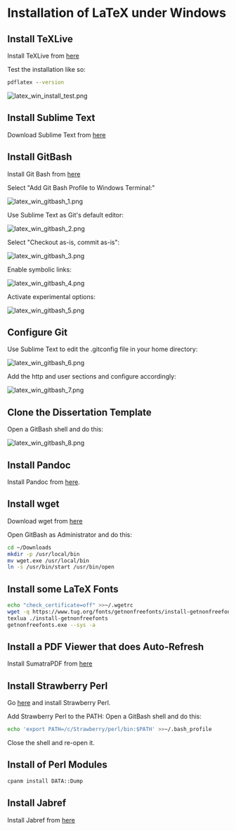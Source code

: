# Installation of LaTeX under Windows

## Install TeXLive

Install TeXLive from [here](https://tug.org/texlive/acquire-netinstall.html)

Test the installation like so:

```cmd
pdflatex --version
```

![latex_win_install_test.png](Attachments/latex_win_install_test.png)


## Install Sublime Text

Download Sublime Text from [here](https://www.sublimetext.com/)


## Install GitBash

Install Git Bash from [here](https://gitforwindows.org/)

Select "Add Git Bash Profile to Windows Terminal:"

![latex_win_gitbash_1.png](Attachments/latex_win_gitbash_1.png)


Use Sublime Text as Git's default editor:

![latex_win_gitbash_2.png](Attachments/latex_win_gitbash_2.png)


Select "Checkout as-is, commit as-is":

![latex_win_gitbash_3.png](Attachments/latex_win_gitbash_3.png)


Enable symbolic links:

![latex_win_gitbash_4.png](Attachments/latex_win_gitbash_4.png)


Activate experimental options:

![latex_win_gitbash_5.png](Attachments/latex_win_gitbash_5.png)


## Configure Git

Use Sublime Text to edit the .gitconfig file in your home directory:

![latex_win_gitbash_6.png](Attachments/latex_win_gitbash_6.png)


Add the http and user sections and configure accordingly:

![latex_win_gitbash_7.png](Attachments/latex_win_gitbash_7.png)



## Clone the Dissertation Template

Open a GitBash shell and do this:

![latex_win_gitbash_8.png](Attachments/latex_win_gitbash_8.png)



## Install Pandoc

Install Pandoc from [here](https://pandoc.org/installing.html).


## Install wget

Download wget from [here](https://eternallybored.org/misc/wget/)

Open GitBash as Administrator and do this:

```bash
cd ~/Downloads
mkdir -p /usr/local/bin
mv wget.exe /usr/local/bin
ln -s /usr/bin/start /usr/bin/open
```

## Install some LaTeX Fonts

```bash
echo "check_certificate=off" >>~/.wgetrc
wget -q https://www.tug.org/fonts/getnonfreefonts/install-getnonfreefonts
texlua ./install-getnonfreefonts
getnonfreefonts.exe --sys -a
```


## Install a PDF Viewer that does Auto-Refresh

Install SumatraPDF from [here](https://www.sumatrapdfreader.org/download-free-pdf-viewer)



## Install Strawberry Perl

Go [here](https://strawberryperl.com/download/5.32.1.1/strawberry-perl-5.32.1.1-64bit.msi) and install Strawberry Perl.

Add Strawberry Perl to the PATH: Open a GitBash shell and do this:

```bash
echo 'export PATH=/c/Strawberry/perl/bin:$PATH' >>~/.bash_profile
```

Close the shell and re-open it.

## Install of Perl Modules

```bash
cpanm install DATA::Dump
```


## Install Jabref

Install Jabref from [here](https://jabref.org)








